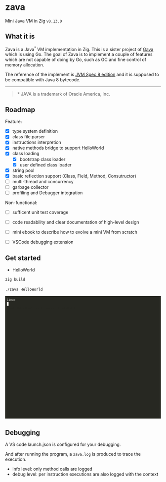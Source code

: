 # zava
Mini Java VM in Zig `v0.13.0`

## What it is

Zava is a Java<sup>*</sup> VM implementation in Zig. This is a sister project of [Gava](https://github.com/chaoyangnz/gava) which is using Go.
The goal of Zava is to implement a couple of features which are not capable of doing by Go, such as GC and fine control of memory allocation.

The reference of the implement is [JVM Spec 8 edition](https://docs.oracle.com/javase/specs/jvms/se8/html/) and it is supposed to be compatible with Java 8 bytecode.

--- 
> \* JAVA is a trademark of Oracle America, Inc.

## Roadmap

Feature:
- [x] type system definition
- [x] class file parser
- [x] instructions interpretion 
- [x] native methods bridge to support HelloWorld
- [x] class loading
  - [x] bootstrap class loader
  - [x] user defined class loader
- [x] string pool
- [x] basic reflection support (Class, Field, Method, Consutructor)
- [ ] multi-thread and concurrency
- [ ] garbage collector
- [ ] profiling and Debugger integration

Non-functional:
- [ ] sufficent unit test coverage
- [ ] code readability and clear documentation of high-level design
- [ ] mini ebook to describe how to evolve a mini VM from scratch
- [ ] VSCode debugging extension


## Get started

- HelloWorld
```
zig build

./zava HelloWorld
```

![demo](demo.gif)

## Debugging

A VS code launch.json is configured for your debugging.

And after running the program, a `zava.log` is produced to trace the execution.

- info level: only method calls are logged
- debug level: per instruction executions are also logged with the context




